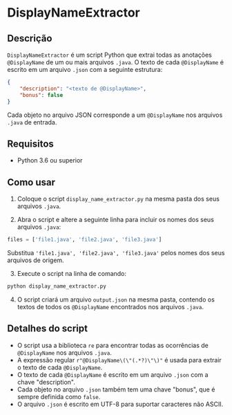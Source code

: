 # DisplayNameExtractor

## Descrição

`DisplayNameExtractor` é um script Python que extrai todas as anotações `@DisplayName` de um ou mais arquivos `.java`. O texto de cada `@DisplayName` é escrito em um arquivo `.json` com a seguinte estrutura:

```json
{
    "description": "<texto de @DisplayName>",
    "bonus": false
}
```

Cada objeto no arquivo JSON corresponde a um `@DisplayName` nos arquivos `.java` de entrada.

## Requisitos

- Python 3.6 ou superior

## Como usar

1. Coloque o script `display_name_extractor.py` na mesma pasta dos seus arquivos `.java`.

2. Abra o script e altere a seguinte linha para incluir os nomes dos seus arquivos `.java`:

```python
files = ['file1.java', 'file2.java', 'file3.java']
```

Substitua `'file1.java', 'file2.java', 'file3.java'` pelos nomes dos seus arquivos de origem.

3. Execute o script na linha de comando:

```bash
python display_name_extractor.py
```

4. O script criará um arquivo `output.json` na mesma pasta, contendo os textos de todos os `@DisplayName` encontrados nos arquivos `.java`.

## Detalhes do script

- O script usa a biblioteca `re` para encontrar todas as ocorrências de `@DisplayName` nos arquivos `.java`.
- A expressão regular `r"@DisplayName\(\"(.*?)\"\)"` é usada para extrair o texto de cada `@DisplayName`.
- O texto de cada `@DisplayName` é escrito em um arquivo `.json` com a chave "description".
- Cada objeto no arquivo `.json` também tem uma chave "bonus", que é sempre definida como `false`.
- O arquivo `.json` é escrito em UTF-8 para suportar caracteres não ASCII.
